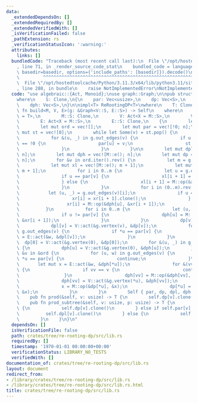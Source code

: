 ```yaml
---
data:
  _extendedDependsOn: []
  _extendedRequiredBy: []
  _extendedVerifiedWith: []
  _isVerificationFailed: false
  _pathExtension: rs
  _verificationStatusIcon: ':warning:'
  attributes:
    links: []
  bundledCode: "Traceback (most recent call last):\n  File \"/opt/hostedtoolcache/Python/3.11.3/x64/lib/python3.11/site-packages/onlinejudge_verify/documentation/build.py\"\
    , line 71, in _render_source_code_stat\n    bundled_code = language.bundle(stat.path,\
    \ basedir=basedir, options={'include_paths': [basedir]}).decode()\n          \
    \         ^^^^^^^^^^^^^^^^^^^^^^^^^^^^^^^^^^^^^^^^^^^^^^^^^^^^^^^^^^^^^^^^^^^^^^^^^^^^^^^^^\n\
    \  File \"/opt/hostedtoolcache/Python/3.11.3/x64/lib/python3.11/site-packages/onlinejudge_verify/languages/rust.py\"\
    , line 288, in bundle\n    raise NotImplementedError\nNotImplementedError\n"
  code: "use algebraic::{Act, Monoid};\nuse graph::Graph;\n\npub struct ReRootingDP<S>\n\
    where\n    S: Clone,\n{\n    par: Vec<usize>,\n    dp: Vec<S>,\n    dpl: Vec<S>,\n\
    \    dph: Vec<S>,\n}\n\nimpl<T> ReRootingDP<T>\nwhere\n    T: Clone,\n{\n    pub\
    \ fn build<M, V, E>(g: &Graph<V::S, E::S>) -> Self\n    where\n        M: Monoid<S\
    \ = T>,\n        M::S: Clone,\n        V: Act<X = M::S>,\n        V::S: Clone,\n\
    \        E: Act<X = M::S>,\n        E::S: Clone,\n    {\n        let n = g.size();\n\
    \        let mut ord = vec![];\n        let mut par = vec![!0; n];\n        let\
    \ mut st = vec![0];\n        while let Some(v) = st.pop() {\n            ord.push(v);\n\
    \            for &(u, _) in g.out_edges(v) {\n                if u != 0 && par[u]\
    \ == !0 {\n                    par[u] = v;\n                    st.push(u);\n\
    \                }\n            }\n        }\n\n        let mut dpl = vec![M::e();\
    \ n];\n        let mut dph = vec![M::e(); n];\n        let mut dp = vec![M::e();\
    \ n];\n        for &v in ord.iter().rev() {\n            let m = g.out_edges(v).len();\n\
    \            let mut xl = vec![M::e(); m + 1];\n            let mut xr = vec![M::e();\
    \ m + 1];\n            for i in 0..m {\n                let u = g.out_edges(v)[i].0;\n\
    \                if u == par[v] {\n                    xl[i + 1] = xl[i].clone();\n\
    \                } else {\n                    xl[i + 1] = M::op(&xl[i], &dph[u]);\n\
    \                }\n            }\n            for i in (0..m).rev() {\n     \
    \           let (u, _) = g.out_edges(v)[i];\n                if u == par[v] {\n\
    \                    xr[i] = xr[i + 1].clone();\n                } else {\n  \
    \                  xr[i] = M::op(&dph[u], &xr[i + 1]);\n                }\n  \
    \          }\n            for i in 0..m {\n                let (u, _) = g.out_edges(v)[i];\n\
    \                if u != par[v] {\n                    dph[u] = M::op(&xl[i],\
    \ &xr[i + 1]);\n                }\n            }\n            dp[v] = xr[0].clone();\n\
    \            dpl[v] = V::act(&g.vertex(v), &dp[v]);\n            for (u, w) in\
    \ g.out_edges(v) {\n                if *u == par[v] {\n                    dph[v]\
    \ = E::act(&w, &dpl[v]);\n                }\n            }\n        }\n      \
    \  dp[0] = V::act(&g.vertex(0), &dp[0]);\n        for &(u, _) in g.out_edges(0)\
    \ {\n            dph[u] = V::act(&g.vertex(0), &dph[u]);\n        }\n        for\
    \ &v in &ord {\n            for (u, w) in g.out_edges(v) {\n                if\
    \ *u == par[v] {\n                    continue;\n                }\n         \
    \       let mut x = E::act(&w, &dph[*u]);\n                for &(vv, _) in g.out_edges(*u)\
    \ {\n                    if vv == v {\n                        continue;\n   \
    \                 }\n                    dph[vv] = M::op(&dph[vv], &x);\n    \
    \                dph[vv] = V::act(&g.vertex(*u), &dph[vv]);\n                }\n\
    \                x = M::op(&dp[*u], &x);\n                dp[*u] = V::act(&g.vertex(*u),\
    \ &x);\n            }\n        }\n        Self { par, dp, dpl, dph }\n    }\n\n\
    \    pub fn prod(&self, v: usize) -> T {\n        self.dp[v].clone()\n    }\n\n\
    \    pub fn prod_subtree(&self, v: usize, p: usize) -> T {\n        if p == !0\
    \ {\n            self.dp[v].clone()\n        } else if self.par[v] == p {\n  \
    \          self.dpl[v].clone()\n        } else {\n            self.dph[p].clone()\n\
    \        }\n    }\n}\n"
  dependsOn: []
  isVerificationFile: false
  path: crates/tree/re-rooting-dp/src/lib.rs
  requiredBy: []
  timestamp: '1970-01-01 00:00:00+00:00'
  verificationStatus: LIBRARY_NO_TESTS
  verifiedWith: []
documentation_of: crates/tree/re-rooting-dp/src/lib.rs
layout: document
redirect_from:
- /library/crates/tree/re-rooting-dp/src/lib.rs
- /library/crates/tree/re-rooting-dp/src/lib.rs.html
title: crates/tree/re-rooting-dp/src/lib.rs
---
```

